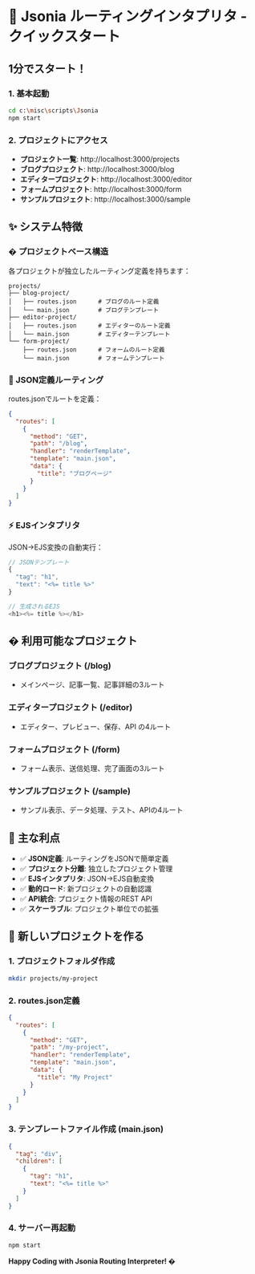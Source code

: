 # 🚀 Jsonia ルーティングインタプリタ - クイックスタート

## 1分でスタート！

### 1. 基本起動
```bash
cd c:\misc\scripts\Jsonia
npm start
```

### 2. プロジェクトにアクセス
- **プロジェクト一覧**: http://localhost:3000/projects
- **ブログプロジェクト**: http://localhost:3000/blog
- **エディタープロジェクト**: http://localhost:3000/editor
- **フォームプロジェクト**: http://localhost:3000/form
- **サンプルプロジェクト**: http://localhost:3000/sample

## ✨ システム特徴

### � プロジェクトベース構造
各プロジェクトが独立したルーティング定義を持ちます：

```
projects/
├── blog-project/
│   ├── routes.json      # ブログのルート定義
│   └── main.json        # ブログテンプレート
├── editor-project/
│   ├── routes.json      # エディターのルート定義  
│   └── main.json        # エディターテンプレート
└── form-project/
    ├── routes.json      # フォームのルート定義
    └── main.json        # フォームテンプレート
```

### 🎯 JSON定義ルーティング
routes.jsonでルートを定義：
```json
{
  "routes": [
    {
      "method": "GET",
      "path": "/blog",
      "handler": "renderTemplate",
      "template": "main.json",
      "data": {
        "title": "ブログページ"
      }
    }
  ]
}
```

### ⚡ EJSインタプリタ
JSON→EJS変換の自動実行：
```javascript
// JSONテンプレート
{
  "tag": "h1", 
  "text": "<%= title %>"
}

// 生成されるEJS
<h1><%= title %></h1>
```

## � 利用可能なプロジェクト

### ブログプロジェクト (/blog)
- メインページ、記事一覧、記事詳細の3ルート

### エディタープロジェクト (/editor) 
- エディター、プレビュー、保存、API の4ルート

### フォームプロジェクト (/form)
- フォーム表示、送信処理、完了画面の3ルート  

### サンプルプロジェクト (/sample)
- サンプル表示、データ処理、テスト、APIの4ルート

## 🎯 主な利点

- ✅ **JSON定義**: ルーティングをJSONで簡単定義
- ✅ **プロジェクト分離**: 独立したプロジェクト管理
- ✅ **EJSインタプリタ**: JSON→EJS自動変換
- ✅ **動的ロード**: 新プロジェクトの自動認識
- ✅ **API統合**: プロジェクト情報のREST API
- ✅ **スケーラブル**: プロジェクト単位での拡張

## 🚀 新しいプロジェクトを作る

### 1. プロジェクトフォルダ作成
```bash
mkdir projects/my-project
```

### 2. routes.json定義
```json
{
  "routes": [
    {
      "method": "GET",
      "path": "/my-project",
      "handler": "renderTemplate", 
      "template": "main.json",
      "data": {
        "title": "My Project"
      }
    }
  ]
}
```

### 3. テンプレートファイル作成 (main.json)
```json
{
  "tag": "div",
  "children": [
    {
      "tag": "h1",
      "text": "<%= title %>"
    }
  ]
}
```

### 4. サーバー再起動
```bash
npm start
```

**Happy Coding with Jsonia Routing Interpreter! �**